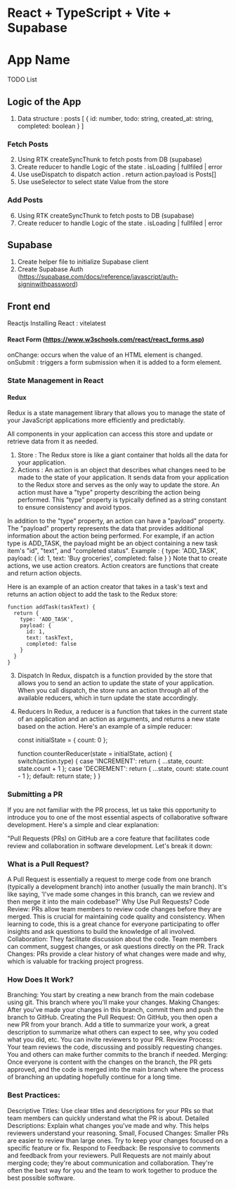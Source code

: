 # React + TypeScript + Vite + Supabase 
# App Name 
TODO List 

## Logic of the App 
1. Data structure : posts [
  {
    id: number,
    todo: string,
    created_at: string,
    completed: boolean
  }
]

### Fetch Posts
2. Using RTK createSyncThunk to fetch posts from DB (supabase)
3. Create reducer to handle Logic of the state . isLoading | fullfiled | error
4. Use useDispatch to dispatch action . return action.payload is Posts[]
5. Use useSelector to select state Value from the store

### Add Posts
6. Using RTK createSyncThunk to fetch posts to DB (supabase)
7. Create reducer to handle Logic of the state . isLoading | fullfiled | error


## Supabase 
1. Create helper file to initialize Supabase client 
2. Create Supabase Auth (https://supabase.com/docs/reference/javascript/auth-signinwithpassword)

## Front end 
Reactjs
Installing React : vitelatest

#### React Form (https://www.w3schools.com/react/react_forms.asp)
onChange: occurs when the value of an HTML element is changed.  
onSubmit : triggers a form submission when it is added to a form element.

### State Management in React
#### Redux
Redux is a state management library that allows you to manage the state of your JavaScript applications more efficiently and predictably.

All components in your application can access this store and update or retrieve data from it as needed.

1. Store : The Redux store is like a giant container that holds all the data for your application.
2. Actions : An action is an object that describes what changes need to be made to the state of your application. It sends data from your application to the Redux store and serves as the only way to update the store.
An action must have a "type" property describing the action being performed. This "type" property is typically defined as a string constant to ensure consistency and avoid typos.

In addition to the "type" property, an action can have a "payload" property. The "payload" property represents the data that provides additional information about the action being performed. For example, if an action type is ADD_TASK, the payload might be an object containing a new task item's "id", "text", and "completed status".
Example : 
    {
      type: 'ADD_TASK',
      payload: {
        id: 1,
        text: 'Buy groceries',
        completed: false
      }
}
Note that to create actions, we use action creators. Action creators are functions that create and return action objects.

Here is an example of an action creator that takes in a task's text and returns an action object to add the task to the Redux store:

    function addTask(taskText) {
      return {
        type: 'ADD_TASK',
        payload: {
          id: 1,
          text: taskText,
          completed: false
        }
      }
    }

3. Dispatch 
In Redux, dispatch is a function provided by the store that allows you to send an action to update the state of your application. When you call dispatch, the store runs an action through all of the available reducers, which in turn update the state accordingly.

4. Reducers 
In Redux, a reducer is a function that takes in the current state of an application and an action as arguments, and returns a new state based on the action.
Here's an example of a simple reducer:

    const initialState = {
      count: 0
    };

    function counterReducer(state = initialState, action) {
      switch(action.type) {
        case 'INCREMENT':
          return { ...state, count: state.count + 1 };
        case 'DECREMENT':
          return { ...state, count: state.count - 1 };
        default:
          return state;
      }
    }


### Submitting a PR
If you are not familiar with the PR process, let us take this opportunity to introduce you to one of the most essential aspects of collaborative software development. Here's a simple and clear explanation:

"Pull Requests (PRs) on GitHub are a core feature that facilitates code review and collaboration in software development. Let's break it down:

### What is a Pull Request?
A Pull Request is essentially a request to merge code from one branch (typically a development branch) into another (usually the main branch).
It's like saying, 'I've made some changes in this branch, can we review and then merge it into the main codebase?'
Why Use Pull Requests?
Code Review: PRs allow team members to review code changes before they are merged. This is crucial for maintaining code quality and consistency. When learning to code, this is a great chance for everyone participating to offer insights and ask questions to build the knowledge of all involved.
Collaboration: They facilitate discussion about the code. Team members can comment, suggest changes, or ask questions directly on the PR.
Track Changes: PRs provide a clear history of what changes were made and why, which is valuable for tracking project progress.

### How Does It Work?
Branching: You start by creating a new branch from the main codebase using git. This branch where you'll make your changes.
Making Changes: After you've made your changes in this branch, commit them and push the branch to GitHub.
Creating the Pull Request: On GitHub, you then open a new PR from your branch. Add a title to summarize your work, a great description to summarize what others can expect to see, why you coded what you did, etc. You can invite reviewers to your PR.
Review Process: Your team reviews the code, discussing and possibly requesting changes. You and others can make further commits to the branch if needed.
Merging: Once everyone is content with the changes on the branch, the PR gets approved, and the code is merged into the main branch where the process of branching an updating hopefully continue for a long time.

### Best Practices:
Descriptive Titles: Use clear titles and descriptions for your PRs so that team members can quickly understand what the PR is about.
Detailed Descriptions: Explain what changes you've made and why. This helps reviewers understand your reasoning.
Small, Focused Changes: Smaller PRs are easier to review than large ones. Try to keep your changes focused on a specific feature or fix.
Respond to Feedback: Be responsive to comments and feedback from your reviewers.
Pull Requests are not mainly about merging code; they're about communication and collaboration. They're often the best way for you and the team to work together to produce the best possible software.

